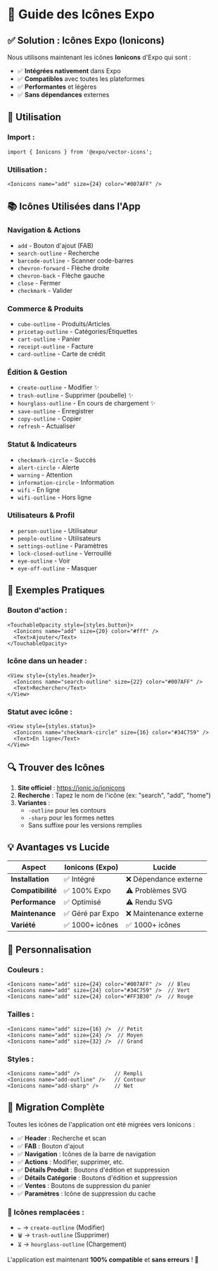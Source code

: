 # 🎨 Guide des Icônes Expo

## ✅ **Solution : Icônes Expo (Ionicons)**

Nous utilisons maintenant les icônes **Ionicons** d'Expo qui sont :
- ✅ **Intégrées nativement** dans Expo
- ✅ **Compatibles** avec toutes les plateformes
- ✅ **Performantes** et légères
- ✅ **Sans dépendances** externes

## 🚀 **Utilisation**

### **Import :**
```tsx
import { Ionicons } from '@expo/vector-icons';
```

### **Utilisation :**
```tsx
<Ionicons name="add" size={24} color="#007AFF" />
```

## 📚 **Icônes Utilisées dans l'App**

### **Navigation & Actions**
- `add` - Bouton d'ajout (FAB)
- `search-outline` - Recherche
- `barcode-outline` - Scanner code-barres
- `chevron-forward` - Flèche droite
- `chevron-back` - Flèche gauche
- `close` - Fermer
- `checkmark` - Valider

### **Commerce & Produits**
- `cube-outline` - Produits/Articles
- `pricetag-outline` - Catégories/Étiquettes
- `cart-outline` - Panier
- `receipt-outline` - Facture
- `card-outline` - Carte de crédit

### **Édition & Gestion**
- `create-outline` - Modifier ✨
- `trash-outline` - Supprimer (poubelle) ✨
- `hourglass-outline` - En cours de chargement ✨
- `save-outline` - Enregistrer
- `copy-outline` - Copier
- `refresh` - Actualiser

### **Statut & Indicateurs**
- `checkmark-circle` - Succès
- `alert-circle` - Alerte
- `warning` - Attention
- `information-circle` - Information
- `wifi` - En ligne
- `wifi-outline` - Hors ligne

### **Utilisateurs & Profil**
- `person-outline` - Utilisateur
- `people-outline` - Utilisateurs
- `settings-outline` - Paramètres
- `lock-closed-outline` - Verrouillé
- `eye-outline` - Voir
- `eye-off-outline` - Masquer

## 🎯 **Exemples Pratiques**

### **Bouton d'action :**
```tsx
<TouchableOpacity style={styles.button}>
  <Ionicons name="add" size={20} color="#fff" />
  <Text>Ajouter</Text>
</TouchableOpacity>
```

### **Icône dans un header :**
```tsx
<View style={styles.header}>
  <Ionicons name="search-outline" size={22} color="#007AFF" />
  <Text>Rechercher</Text>
</View>
```

### **Statut avec icône :**
```tsx
<View style={styles.status}>
  <Ionicons name="checkmark-circle" size={16} color="#34C759" />
  <Text>En ligne</Text>
</View>
```

## 🔍 **Trouver des Icônes**

1. **Site officiel** : https://ionic.io/ionicons
2. **Recherche** : Tapez le nom de l'icône (ex: "search", "add", "home")
3. **Variantes** : 
   - `-outline` pour les contours
   - `-sharp` pour les formes nettes
   - Sans suffixe pour les versions remplies

## 💡 **Avantages vs Lucide**

| Aspect | Ionicons (Expo) | Lucide |
|--------|----------------|---------|
| **Installation** | ✅ Intégré | ❌ Dépendance externe |
| **Compatibilité** | ✅ 100% Expo | ⚠️ Problèmes SVG |
| **Performance** | ✅ Optimisé | ⚠️ Rendu SVG |
| **Maintenance** | ✅ Géré par Expo | ❌ Maintenance externe |
| **Variété** | ✅ 1000+ icônes | ✅ 1000+ icônes |

## 🎨 **Personnalisation**

### **Couleurs :**
```tsx
<Ionicons name="add" size={24} color="#007AFF" />  // Bleu
<Ionicons name="add" size={24} color="#34C759" />  // Vert
<Ionicons name="add" size={24} color="#FF3B30" />  // Rouge
```

### **Tailles :**
```tsx
<Ionicons name="add" size={16} />  // Petit
<Ionicons name="add" size={24} />  // Moyen
<Ionicons name="add" size={32} />  // Grand
```

### **Styles :**
```tsx
<Ionicons name="add" />           // Rempli
<Ionicons name="add-outline" />   // Contour
<Ionicons name="add-sharp" />     // Net
```

## 🚀 **Migration Complète**

Toutes les icônes de l'application ont été migrées vers Ionicons :

- ✅ **Header** : Recherche et scan
- ✅ **FAB** : Bouton d'ajout
- ✅ **Navigation** : Icônes de la barre de navigation
- ✅ **Actions** : Modifier, supprimer, etc.
- ✅ **Détails Produit** : Boutons d'édition et suppression
- ✅ **Détails Catégorie** : Boutons d'édition et suppression
- ✅ **Ventes** : Boutons de suppression du panier
- ✅ **Paramètres** : Icône de suppression du cache

### **🎯 Icônes remplacées :**
- `✏️` → `create-outline` (Modifier)
- `🗑️` → `trash-outline` (Supprimer)
- `⏳` → `hourglass-outline` (Chargement)

L'application est maintenant **100% compatible** et **sans erreurs** ! 🎉

